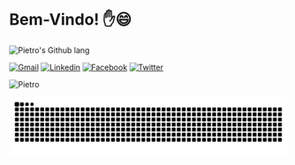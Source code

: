 # Bem-Vindo!  ✋😄

![Pietro's Github lang](https://github-readme-stats.vercel.app/api/top-langs/?username=Pietro2704&layout=compact&langs_count=16&theme=transparent)


<!--
Nota C
![Pietro's GitHub stats](https://github-readme-stats.vercel.app/api?username=Pietro2704&show_icons=true&theme=transparent&include_all_commits=true&count_private=true)
-->

<!--
Linguagens sem %
[![Top Langs](https://github-readme-stats.vercel.app/api/top-langs/?username=Pietro2704&theme=transparent&hide_progress=true&langs_count=20)](https://github.com/anuraghazra/github-readme-stats)
-->


[![Gmail](https://img.shields.io/badge/Gmail-D14836?style=for-the-badge&logo=gmail&logoColor=white)](https://mail.google.com/mail/u/0/?tab=rm&ogbl#inbox?compose=GTvVlcSHxHDqvjdfjTZBmLTPZtSCbTZtKPSHKhbgqPDHKGtJwMCPpBrbTjtJpHlKHfzStLGcVMxGV)
[![Linkedin](https://img.shields.io/badge/LinkedIn-0077B5?style=for-the-badge&logo=linkedin&logoColor=white)](https://www.linkedin.com/in/pietro-rosolia-557b04224/)
[![Facebook](https://img.shields.io/badge/Facebook-1877F2?style=for-the-badge&logo=facebook&logoColor=white)](https://facebook.com/pietro.rosolia)
[![Twitter](https://img.shields.io/badge/Twitter-1DA1F2?style=for-the-badge&logo=twitter&logoColor=white)](https://twitter.com/pietro_2704)

<p align="left">
  <img src="https://komarev.com/ghpvc/?username=pietro2704&label=Profile%20views&color=0e75b6&style=flat" alt="Pietro" />
</p>

<img src="https://raw.githubusercontent.com/pietro2704/pietro2704/output/snake.svg" alt="Snake animation" />








<!--
**Pietro2704/Pietro2704** is a ✨ _special_ ✨ repository because its `README.md` (this file) appears on your GitHub profile.

Here are some ideas to get you started:

- 🔭 I’m currently working on ...
- 🌱 I’m currently learning ...
- 👯 I’m looking to collaborate on ...
- 🤔 I’m looking for help with ...
- 💬 Ask me about ...
- 📫 How to reach me: ...
- 😄 Pronouns: ...
- ⚡ Fun fact: ...
-->
